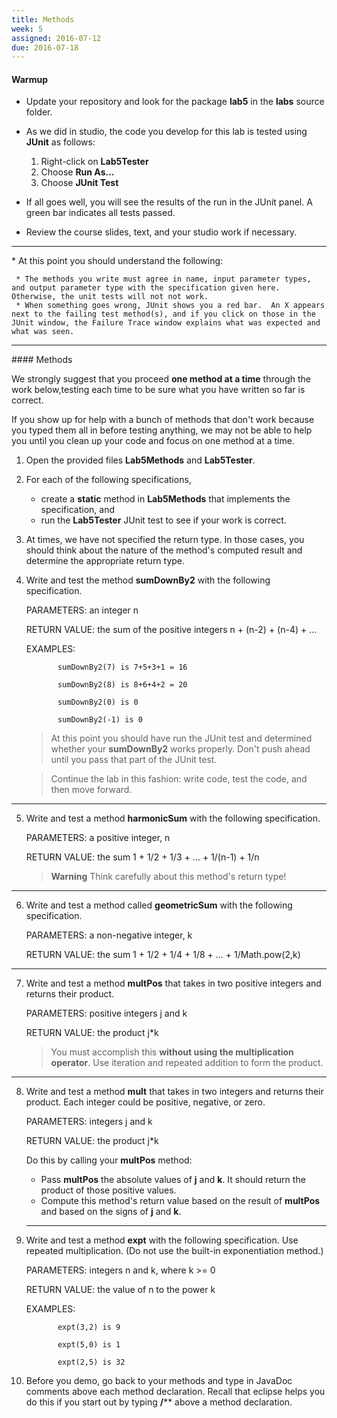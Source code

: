 ```yaml
---
title: Methods
week: 5
assigned: 2016-07-12
due: 2016-07-18
---
```


#### Warmup

* Update your repository and look for the package **lab5** in the **labs**
source folder.
* As we did in studio, the code you develop for this lab is tested using **JUnit** as follows:

    1. Right-click on **Lab5Tester**
    2. Choose **Run As...**
    3. Choose **JUnit Test**

* If all goes well, you will see the results of the run in the JUnit panel. A green bar indicates all tests passed.
* Review the course slides, text, and your studio work if necessary.

<HR>
* At this point you should understand the following:

     * The methods you write must agree in name, input parameter types, and output parameter type with the specification given here.  Otherwise, the unit tests will not not work.
     * When something goes wrong, JUnit shows you a red bar.  An X appears next to the failing test method(s), and if you click on those in the JUnit window, the Failure Trace window explains what was expected and what was seen.

<HR>
#### Methods

  We strongly suggest that you proceed **one method at a time** through the work below,testing each time to be sure what you have written so far is correct.

  If you show up for help with a bunch of methods that don't work because you typed them all in before testing anything, we may not be able to help you until you clean up your code and focus on one method at a time.


1. Open the provided files **Lab5Methods** and **Lab5Tester**.
2. For each of the following specifications,

    * create a **static** method in **Lab5Methods** that implements the specification, and
    * run the **Lab5Tester** JUnit test to see if your work is correct.

3. At times, we have not specified the return type.  In those cases, you should think about the nature of the method's computed result and determine the appropriate return type.



4. Write and test the method **sumDownBy2** with the following specification.

    PARAMETERS:   an integer n

    RETURN VALUE: the sum of the positive integers n + (n-2) + (n-4) + ...

    EXAMPLES:     

              sumDownBy2(7) is 7+5+3+1 = 16

              sumDownBy2(8) is 8+6+4+2 = 20

              sumDownBy2(0) is 0

              sumDownBy2(-1) is 0

    >At this point you should have run the JUnit test and determined whether your
**sumDownBy2** works properly.  Don't push ahead until you pass that part of
the JUnit test.

    >Continue the lab in this fashion:  write code, test the code, and then
move forward.

  <HR>

5. Write and test a method **harmonicSum** with the following specification.

    PARAMETERS:   a positive integer, n

    RETURN VALUE: the sum 1 + 1/2 + 1/3 + ... + 1/(n-1) + 1/n


    >**Warning** Think carefully about this method's return type!

  <HR>

6. Write and test a method called **geometricSum** with the following specification.

    PARAMETERS:   a non-negative integer, k

    RETURN VALUE: the sum 1 + 1/2 + 1/4 + 1/8 + ... + 1/Math.pow(2,k)

  <HR>

7. Write and test a method **multPos** that takes in two positive integers and returns their product.

    PARAMETERS:   positive integers j and k

    RETURN VALUE: the product j*k

    >You must accomplish this
**without using the multiplication operator**. Use iteration and repeated addition
to form the product.

  <HR>

8. Write and test a method **mult** that takes in two integers and returns their product.
Each integer could be positive, negative, or zero.

    PARAMETERS:   integers j and k

    RETURN VALUE: the product j*k

    Do this by calling your **multPos** method:
    * Pass **multPos** the absolute values of **j** and **k**.  It should return the product of those positive values.
    * Compute this method's return value based on the result of **multPos** and based on the signs of **j** and **k**.

    <HR>

9. Write and test a method **expt** with the following specification.  Use repeated multiplication.
(Do not use the built-in exponentiation method.)

    PARAMETERS:   integers n and k, where k >= 0

    RETURN VALUE: the value of n to the power k

    EXAMPLES:     

              expt(3,2) is 9

              expt(5,0) is 1

              expt(2,5) is 32


10. Before you demo, go back to your methods and type in JavaDoc comments above each
method declaration.   Recall that eclipse helps you do this if you start out by
typing **/**** above a method declaration.
